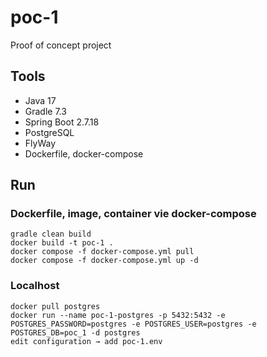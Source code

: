 # poc-1
Proof of concept project

## Tools
- Java 17
- Gradle 7.3
- Spring Boot 2.7.18
- PostgreSQL
- FlyWay
- Dockerfile, docker-compose

## Run
### Dockerfile, image, container vie docker-compose
```
gradle clean build
docker build -t poc-1 .
docker compose -f docker-compose.yml pull
docker compose -f docker-compose.yml up -d
```

### Localhost
```
docker pull postgres
docker run --name poc-1-postgres -p 5432:5432 -e POSTGRES_PASSWORD=postgres -e POSTGRES_USER=postgres -e POSTGRES_DB=poc_1 -d postgres
edit configuration → add poc-1.env
```